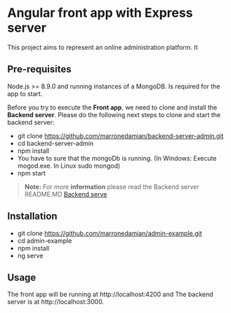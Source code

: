 # Angular front app with Express server

This project aims to represent an online administration platform. It 


## Pre-requisites

Node.js >= 8.9.0 and running instances of a MongoDB. Is required for the app to start. 

Before you try to execute the **Front app**, we need to clone and install the **Backend server**. Please do the following next steps to clone and start the backend server:

- git clone https://github.com/marronedamian/backend-server-admin.git
- cd backend-server-admin
- npm install
- You have to sure that the mongoDb is running. (In Windows: Execute mogod.exe. In Linux sudo mongod)
- npm start

> **Note:** For more **information** please read  the Backend server README.MD [Backend serve](https://github.com/marronedamian/backend-server-admin.git)

## Installation

- git clone https://github.com/marronedamian/admin-example.git
- cd admin-example
- npm install
- ng serve


## Usage

The front app will be running at http://localhost:4200 and The backend server is at http://localhost:3000.
